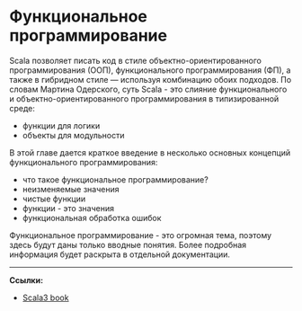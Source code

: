 # Функциональное программирование

Scala позволяет писать код в стиле объектно-ориентированного программирования (ООП), 
функционального программирования (ФП), а также в гибридном стиле — используя комбинацию обоих подходов. 
По словам Мартина Одерского, суть Scala - это слияние функционального и объектно-ориентированного программирования в типизированной среде:
- функции для логики
- объекты для модульности

В этой главе дается краткое введение в несколько основных концепций функционального программирования:
- что такое функциональное программирование?
- неизменяемые значения
- чистые функции
- функции - это значения
- функциональная обработка ошибок

Функциональное программирование - это огромная тема, поэтому здесь будут даны только вводные понятия. 
Более подробная информация будет раскрыта в отдельной документации.


---

**Ссылки:**
- [Scala3 book](https://docs.scala-lang.org/scala3/book/fp-intro.html)
